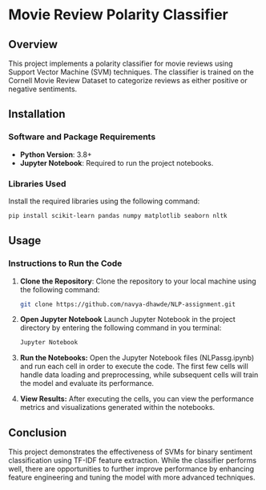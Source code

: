 # Movie Review Polarity Classifier

## Overview
This project implements a polarity classifier for movie reviews using Support Vector Machine (SVM) techniques. The classifier is trained on the Cornell Movie Review Dataset to categorize reviews as either positive or negative sentiments.

## Installation

### Software and Package Requirements
- **Python Version**: 3.8+
- **Jupyter Notebook**: Required to run the project notebooks.

### Libraries Used
Install the required libraries using the following command:

```bash
pip install scikit-learn pandas numpy matplotlib seaborn nltk
```
## Usage

### Instructions to Run the Code

1. **Clone the Repository**: Clone the repository to your local machine using the following command:
   ```bash
   git clone https://github.com/navya-dhawde/NLP-assignment.git
   ```
2. **Open Jupyter Notebook** Launch Jupyter Notebook in the project directory by entering the
   following command in you terminal:
   ```bash
   Jupyter Notebook
   ```
3. **Run the Notebooks:** Open the Jupyter Notebook files (NLPassg.ipynb) and run each cell in order to execute the code.
   The first few cells will handle data loading and preprocessing, while subsequent cells will train the model and evaluate its performance.

4. **View Results:** After executing the cells, you can view the performance metrics and visualizations generated within
   the notebooks.

## Conclusion

This project demonstrates the effectiveness of SVMs for binary sentiment classification using TF-IDF feature extraction. While the classifier performs well, there are opportunities to further improve performance by enhancing feature engineering and tuning the model with more advanced techniques.
